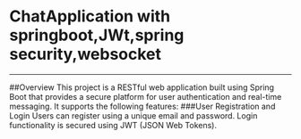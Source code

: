 # ChatApplication with springboot,JWt,spring security,websocket
_______________________________________________________________________________________________________________________________________________________________________

##Overview
This project is a RESTful web application built using Spring Boot that provides a secure platform for user authentication and real-time messaging.
It supports the following features:
###User Registration and Login
  Users can register using a unique email and password.
  Login functionality is secured using JWT (JSON Web Tokens).

